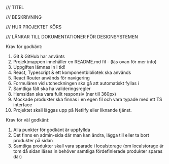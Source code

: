/// TITEL

/// BESKRIVNING

/// HUR PROJEKTET KÖRS

/// LÄNKAR TILL DOKUMENTATIONER FÖR DESIGNSYSTEMEN

Krav för godkänt:
1. Git & GitHub har använts
2. Projektmappen innehåller en README.md fil - (läs ovan för mer info)
3. Uppgiften lämnas in i tid!
4. React, Typescript & ett komponentbibliotek ska används
5. React Router används för navigering
6. Formulären vid utcheckningen ska gå att automatiskt fyllas i
7. Samtliga fält ska ha valideringsregler
8. Hemsidan ska vara fullt responsiv (ner till 360px)
9. Mockade produkter ska finnas i en egen fil och vara typade med ett TS interface
10. Projektet skall läggas upp på Netlify eller liknande tjänst.


Krav för väl godkänt:
1. Alla punkter för godkänt är uppfyllda
2. Det finns en admin-sida där man kan ändra, lägga till eller ta bort produkter på sidan
3. Samtliga produkter skall vara sparade i localstorage (om localstorage är tom då sidan
läses in behöver samtliga fördefinierade produkter sparas där)

